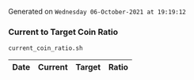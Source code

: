 Generated on `Wednesday 06-October-2021 at 19:19:12`

### Current to Target Coin Ratio
`current_coin_ratio.sh`

Date|Current|Target|Ratio
---|---|---|---

